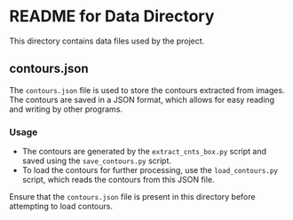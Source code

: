 # README for Data Directory

This directory contains data files used by the project.

## contours.json

The `contours.json` file is used to store the contours extracted from images. The contours are saved in a JSON format, which allows for easy reading and writing by other programs.

### Usage

- The contours are generated by the `extract_cnts_box.py` script and saved using the `save_contours.py` script.
- To load the contours for further processing, use the `load_contours.py` script, which reads the contours from this JSON file.

Ensure that the `contours.json` file is present in this directory before attempting to load contours.